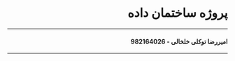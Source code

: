 <h1 dir ="rtl">پروژه ساختمان داده </h1>
<hr>
<h4 dir ="rtl">امیررضا توکلی خلخالی - 982164026</h4>
<hr>
